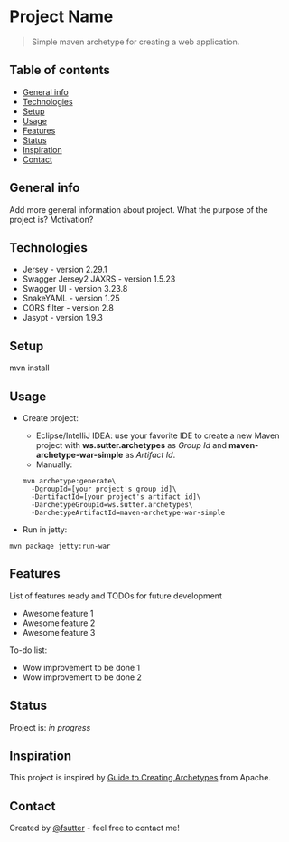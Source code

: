 # Project Name
> Simple maven archetype for creating a web application.

## Table of contents
* [General info](#general-info)
* [Technologies](#technologies)
* [Setup](#setup)
* [Usage](#usage)
* [Features](#features)
* [Status](#status)
* [Inspiration](#inspiration)
* [Contact](#contact)

## General info
Add more general information about project. What the purpose of the project is? Motivation?

## Technologies
* Jersey - version 2.29.1
* Swagger Jersey2 JAXRS - version 1.5.23
* Swagger UI - version 3.23.8
* SnakeYAML - version 1.25
* CORS filter - version 2.8
* Jasypt - version 1.9.3

## Setup
mvn install

## Usage
- Create project:
  - Eclipse/IntelliJ IDEA: use your favorite IDE to create a new Maven project with **ws.sutter.archetypes** as *Group Id* and **maven-archetype-war-simple** as *Artifact Id*.
  - Manually:
  
  ```
  mvn archetype:generate\
    -DgroupId=[your project's group id]\
    -DartifactId=[your project's artifact id]\
    -DarchetypeGroupId=ws.sutter.archetypes\
    -DarchetypeArtifactId=maven-archetype-war-simple
  ```
- Run in jetty:

```
mvn package jetty:run-war
```

## Features
List of features ready and TODOs for future development
* Awesome feature 1
* Awesome feature 2
* Awesome feature 3

To-do list:
* Wow improvement to be done 1
* Wow improvement to be done 2

## Status
Project is: _in progress_

## Inspiration
This project is inspired by [Guide to Creating Archetypes](https://maven.apache.org/guides/mini/guide-creating-archetypes.html) from Apache.

## Contact
Created by [@fsutter](https://www.sutter.me/) - feel free to contact me!
